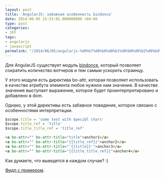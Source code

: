 ```yaml
---
layout: post
title: 'AngularJS: забавная особенность bindonce'
date: 2014-06-05 15:53:01.000000000 +04:00
type: post
categories:
- JFF
tags:
- angularjs
- javascript
permalink: "/2014/06/05/angularjs-%d0%b7%d0%b0%d0%b1%d0%b0%d0%b2%d0%bd%d0%b0%d1%8f-%d0%be%d1%81%d0%be%d0%b1%d0%b5%d0%bd%d0%bd%d0%be%d1%81%d1%82%d1%8c-bindonce/"
---
```

Для AngularJS существует модуль [bindonce](https://github.com/Pasvaz/bindonce "Pasvaz/bindonce"), который позволяет сократить количество вотчеров и тем самым ускорить страинцу.

У этого модуля есть директива bo-attr, которая позволяет использовать в качестве атрибута элемента любое нужное нам значение. В качестве значения выступает выражение, которое будет проинтерпретировано и добавлено в dom.

Однако, у этой директивы есть забавное поведение, которое связано с особенностями интерпретации.

```javascript
$scope.title = 'some text with $peci@l chars'  
$scope.title_ref = 'title'  
$scope.title_title_ref = 'title_ref'
```

```html
<a bo-attr="" bo-attr-title="title">anchor1</a>  
<a bo-attr="" bo-attr-title="{{title_ref}}">anchor2</a>  
<a bo-attr="" bo-attr-title="'{{title}}'">anchor3</a>  
<a bo-attr="" bo-attr-title="{{title_title_ref}}">anchor4</a>
```

Как думаете, что выведется в каждом случае? :)

[Фидл с примером](http://jsfiddle.net/russianpenguin/53MeW/ "Интересное поведение директивы bo-attr").

